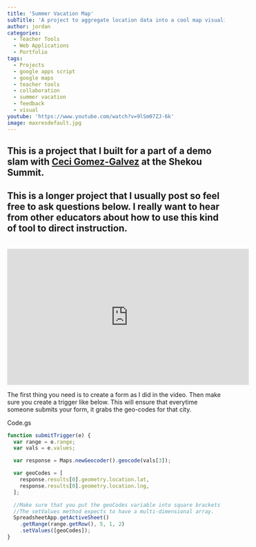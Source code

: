 ```yaml
---
title: 'Summer Vacation Map'
subTitle: 'A project to aggregate location data into a cool map visualization'
author: jordan
categories:
  - Teacher Tools
  - Web Applications
  - Portfolio
tags:
  - Projects
  - google apps script
  - google maps
  - teacher tools
  - collaboration
  - summer vacation
  - feedback
  - visual
youtube: 'https://www.youtube.com/watch?v=9lSm07ZJ-6k'
image: maxresdefault.jpg
---
```


## This is a project that I built for a part of a demo slam with [Ceci Gomez-Galvez](https://twitter.com/cecigomez_g) at the Shekou Summit.

## This is a longer project that I usually post so feel free to ask questions below. I really want to hear from other educators about how to use this kind of tool to direct instruction.

​<iframe width="560" height="315" src="https://www.youtube.com/embed/9lSm07ZJ-6k" frameborder="0" allow="autoplay; encrypted-media" allowfullscreen></iframe>

The first thing you need is to create a form as I did in the video. Then make sure you create a trigger like below. This will ensure that everytime someone submits your form, it grabs the geo-codes for that city.

Code.gs

```javascript
function submitTrigger(e) {
  var range = e.range;
  var vals = e.values;

  var response = Maps.newGeocoder().geocode(vals[3]);

  var geoCodes = [
    response.results[0].geometry.location.lat,
    response.results[0].geometry.location.lng,
  ];

  //Make sure that you put the geoCodes variable into square brackets
  //The setValues method expects to have a multi-dimensional array.
  SpreadsheetApp.getActiveSheet()
    .getRange(range.getRow(), 5, 1, 2)
    .setValues([geoCodes]);
}
```

